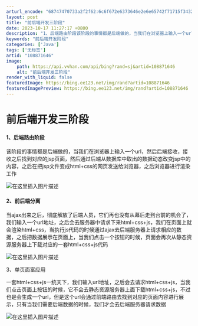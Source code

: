 ```yaml
---
arturl_encode: "68747470733a2f2f62:6c6f672e6373646e2e6e65742f71715f34323434393936332f:61727469636c652f64657461696c732f313038383731363436"
layout: post
title: "前后端开发三阶段"
date: 2023-10-17 11:27:17 +0800
description: "1、后端路由阶段该阶段的事情都是后端做的，当我们在浏览器上输入一个url，然后后端接收，接收之后找到"
keywords: "前后端开发阶段"
categories: ['Java']
tags: ['无标签']
artid: "108871646"
image:
    path: https://api.vvhan.com/api/bing?rand=sj&artid=108871646
    alt: "前后端开发三阶段"
render_with_liquid: false
featuredImage: https://bing.ee123.net/img/rand?artid=108871646
featuredImagePreview: https://bing.ee123.net/img/rand?artid=108871646
---
```


# 前后端开发三阶段

#### 1、后端路由阶段

该阶段的事情都是后端做的，当我们在浏览器上输入一个url，然后后端接收，接收之后找到对应的jsp页面，然后通过后端从数据库中取出的数据动态改变jsp中的内容，之后在把jsp文件变成html+css的网页发送给浏览器，之后浏览器进行渲染工作
  
![在这里插入图片描述](https://i-blog.csdnimg.cn/blog_migrate/8a7aaa76caa1bd6e692709a43a679bb3.png#pic_center)

#### 2、前后端分离

当ajax出来之后，彻底解放了后端人员，它们再也没有从幕后走到台前的机会了，我们输入一个url地址，之后会去服务器中请求下来html+css+js，我们在页面上就会渲染html+css，当执行js代码的时候通过ajax去后端服务器上请求相应的数据，之后把数据展示在页面上，当我们点击一个按钮的时候，页面会再次从静态资源服务器上下载对应的一套html+css+js代码

![在这里插入图片描述](https://i-blog.csdnimg.cn/blog_migrate/de5ad67c939b0cd90c3544d1417a321c.png#pic_center)
  
3、单页面富应用

一套html+css+js一统天下，我们输入url地址，之后会去请求html+css+js，当我们点击页面上按钮的时候，它不会去静态资源服务器上面下载html+css+js，不过也是会生成一个url，但是这个url会通过前端路由去找到对应的页面内容进行展示，只有当我们需要后端数据的时候，我们才会去后端服务器请求数据
  
![在这里插入图片描述](https://i-blog.csdnimg.cn/blog_migrate/7e126f3a10e2193b5c4b864f10cc5447.png#pic_center)